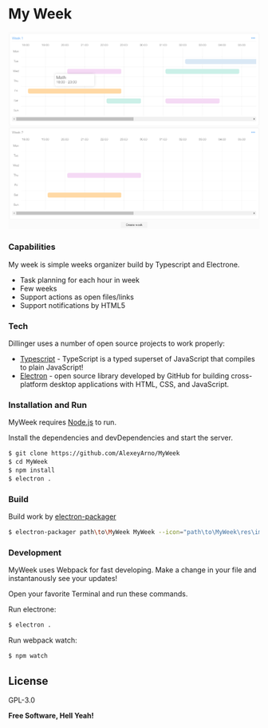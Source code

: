 # My Week

![](https://raw.githubusercontent.com/AlexeyArno/MyWeek/dev/res/images/Screenshot.png)
### Сapabilities
My week is simple weeks organizer build by Typescript and Electrone.

  - Task planning for each hour in week
  - Few weeks
  - Support actions as open files/links
  - Support notifications by HTML5



### Tech

Dillinger uses a number of open source projects to work properly:

* [Typescript](http://www.typescriptlang.org/) - TypeScript is a typed superset of JavaScript that compiles to plain JavaScript!
* [Electron](https://electronjs.org/) -  open source library developed by GitHub for building cross-platform desktop applications with HTML, CSS, and JavaScript.

### Installation and Run

MyWeek requires [Node.js](https://nodejs.org/) to run.

Install the dependencies and devDependencies and start the server.

```sh
$ git clone https://github.com/AlexeyArno/MyWeek
$ cd MyWeek
$ npm install 
$ electron .
```
### Build

Build work by [electron-packager](https://www.npmjs.com/package/electron-packager)

```sh
$ electron-packager path\to\MyWeek MyWeek --icon="path\to\MyWeek\res\images\logo.ico"
```

### Development

MyWeek uses Webpack for fast developing.
Make a change in your file and instantanously see your updates!

Open your favorite Terminal and run these commands.

Run electrone:
```sh
$ electron .
```

Run webpack watch:
```sh
$ npm watch
```

License
----

GPL-3.0


**Free Software, Hell Yeah!**

[//]: # (These are reference links used in the body of this note and get stripped out when the markdown processor does its job. There is no need to format nicely because it shouldn't be seen. Thanks SO - http://stackoverflow.com/questions/4823468/store-comments-in-markdown-syntax)

   [node.js]: <http://nodejs.org>
   [Typescript]: <http://www.typescriptlang.org/>
   [Electron]: <https://electronjs.org/>
   [electron-packager]:<https://www.npmjs.com/package/electron-packager>
